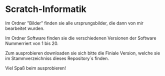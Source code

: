 # Scratch-Informatik

Im Ordner "Bilder" finden sie alle ursprungsbilder, die dann von mir bearbeitet wurden.

Im Ordner Software finden sie die verschiedenen Versionen der Software Nummerriert von 1 bis 20.

Zum ausprobieren downloaden sie sich bitte die Finiale Version, welche sie im Stammverzeichniss dieses Repository´s finden.

Viel Spaß beim ausprobieren!
